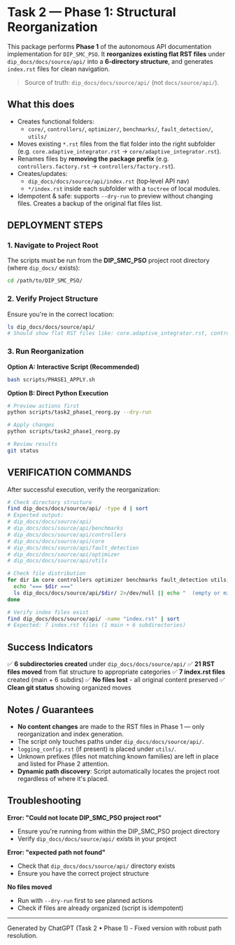 # Task 2 — Phase 1: Structural Reorganization

This package performs **Phase 1** of the autonomous API documentation implementation for `DIP_SMC_PSO`.
It **reorganizes existing flat RST files** under `dip_docs/docs/source/api/` into a **6‑directory structure**,
and generates `index.rst` files for clean navigation.

> Source of truth: `dip_docs/docs/source/api/` (not `docs/source/api/`).

## What this does

- Creates functional folders:
  - `core/`, `controllers/`, `optimizer/`, `benchmarks/`, `fault_detection/`, `utils/`
- Moves existing `*.rst` files from the flat folder into the right subfolder (e.g. `core.adaptive_integrator.rst` → `core/adaptive_integrator.rst`).
- Renames files by **removing the package prefix** (e.g. `controllers.factory.rst` → `controllers/factory.rst`).
- Creates/updates:
  - `dip_docs/docs/source/api/index.rst` (top‑level API nav)
  - `*/index.rst` inside each subfolder with a `toctree` of local modules.
- Idempotent & safe: supports `--dry-run` to preview without changing files. Creates a backup of the original flat files list.

## DEPLOYMENT STEPS

### 1. Navigate to Project Root
The scripts must be run from the **DIP_SMC_PSO** project root directory (where `dip_docs/` exists):

```bash
cd /path/to/DIP_SMC_PSO/
```

### 2. Verify Project Structure
Ensure you're in the correct location:
```bash
ls dip_docs/docs/source/api/
# Should show flat RST files like: core.adaptive_integrator.rst, controllers.factory.rst, etc.
```

### 3. Run Reorganization

**Option A: Interactive Script (Recommended)**
```bash
bash scripts/PHASE1_APPLY.sh
```

**Option B: Direct Python Execution**
```bash
# Preview actions first
python scripts/task2_phase1_reorg.py --dry-run

# Apply changes
python scripts/task2_phase1_reorg.py

# Review results
git status
```

## VERIFICATION COMMANDS

After successful execution, verify the reorganization:

```bash
# Check directory structure
find dip_docs/docs/source/api/ -type d | sort
# Expected output:
# dip_docs/docs/source/api/
# dip_docs/docs/source/api/benchmarks
# dip_docs/docs/source/api/controllers
# dip_docs/docs/source/api/core
# dip_docs/docs/source/api/fault_detection
# dip_docs/docs/source/api/optimizer
# dip_docs/docs/source/api/utils

# Check file distribution
for dir in core controllers optimizer benchmarks fault_detection utils; do
  echo "=== $dir ==="
  ls dip_docs/docs/source/api/$dir/ 2>/dev/null || echo "  (empty or missing)"
done

# Verify index files exist
find dip_docs/docs/source/api/ -name "index.rst" | sort
# Expected: 7 index.rst files (1 main + 6 subdirectories)
```

## Success Indicators

✅ **6 subdirectories created** under `dip_docs/docs/source/api/`
✅ **21 RST files moved** from flat structure to appropriate categories
✅ **7 index.rst files** created (main + 6 subdirs)
✅ **No files lost** - all original content preserved
✅ **Clean git status** showing organized moves

## Notes / Guarantees

- **No content changes** are made to the RST files in Phase 1 — only reorganization and index generation.
- The script only touches paths under `dip_docs/docs/source/api/`.
- `logging_config.rst` (if present) is placed under `utils/`.
- Unknown prefixes (files not matching known families) are left in place and listed for Phase 2 attention.
- **Dynamic path discovery**: Script automatically locates the project root regardless of where it's placed.

## Troubleshooting

**Error: "Could not locate DIP_SMC_PSO project root"**
- Ensure you're running from within the DIP_SMC_PSO project directory
- Verify `dip_docs/docs/source/api/` exists in your project

**Error: "expected path not found"**
- Check that `dip_docs/docs/source/api/` directory exists
- Ensure you have the correct project structure

**No files moved**
- Run with `--dry-run` first to see planned actions
- Check if files are already organized (script is idempotent)

---

Generated by ChatGPT (Task 2 • Phase 1) - Fixed version with robust path resolution.